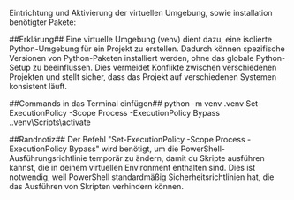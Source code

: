 Eintrichtung und Aktivierung der virtuellen Umgebung, sowie installation benötigter Pakete:

##Erklärung##
Eine virtuelle Umgebung (venv) dient dazu, eine isolierte Python-Umgebung für ein Projekt zu erstellen. Dadurch können spezifische Versionen von Python-Paketen installiert werden, ohne das globale Python-Setup zu beeinflussen. Dies vermeidet Konflikte zwischen verschiedenen Projekten und stellt sicher, dass das Projekt auf verschiedenen Systemen konsistent läuft.

##Commands in das Terminal einfügen##
python -m venv .venv
Set-ExecutionPolicy -Scope Process -ExecutionPolicy Bypass
.\.venv\Scripts\activate

##Randnotiz##
Der Befehl "Set-ExecutionPolicy -Scope Process -ExecutionPolicy Bypass" wird benötigt, um die PowerShell-Ausführungsrichtlinie temporär zu ändern, damit du Skripte ausführen kannst, die in deinem virtuellen Environment enthalten sind. Dies ist notwendig, weil PowerShell standardmäßig Sicherheitsrichtlinien hat, die das Ausführen von Skripten verhindern können.